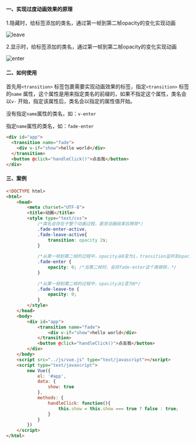 #### 一、实现过度动画效果的原理

1.隐藏时，给标签添加的类名，通过第一帧到第二帧opacity的变化实现动画

 ![leave](images\leave.png)

2.显示时，给标签添加的类名，通过第一帧到第二帧opacity的变化实现动画

 ![enter](images\enter.png)



#### 二、如何使用

首先用`<transition>` 标签包裹需要实现动画效果的标签，指定`<transition>` 标签的`name` 属性，这个属性是用来指定类名的前缀的，如果不指定这个属性，类名会以`v-` 开始，指定该属性后，类名会以指定的属性值开始。

没有指定`name`属性的类名，如：`v-enter`

指定`name`属性的类名，如：`fade-enter`

```html
<div id="app">
  <transition name="fade">
    <div v-if="show">hello world</div>
  </transition>
  <button @click="handleClick()">点击我</button>
</div>
```



#### 三、案例

```html
<!DOCTYPE html>
<html>
	<head>
		<meta charset="UTF-8">
		<title>动画</title>
		<style type="text/css">
			/*类名会存在于整个动画过程，直至动画结束后移除*/
			.fade-enter-active,
			.fade-leave-active{
				transition: opacity 2s; 
			}
			
			/*从第一帧到第二帧的过程中，opacity从0变为1，transition监听到opacity的变化，会根据指定的时间内完成变化 */
			.fade-enter {
				opacity: 0; /*当第二帧时，会将fade-enter这个类移除，*/
			}
			
			/*从第一帧到第二帧的过程中，opacity从1变为0*/
			.fade-leave-to {
				opacity: 0;
			}
		</style>
	</head>
	<body>
		<div id="app">
			<transition name="fade">
				<div v-if="show">hello world</div>
			</transition>
			<button @click="handleClick()">点击我</button>
		</div>
	</body>
	<script src="../js/vue.js" type="text/javascript"></script>
	<script type="text/javascript">
		new Vue({
			el: '#app',
			data: {
				show: true
			},
			methods: {
				handleClick: function(){
					this.show = this.show === true ? false : true;
				}
			}
		})
	</script>
</html>
```